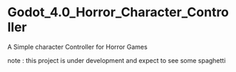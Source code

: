 # Godot_4.0_Horror_Character_Controller

A Simple character Controller for Horror Games

note : this project is under development and expect to see some spaghetti
